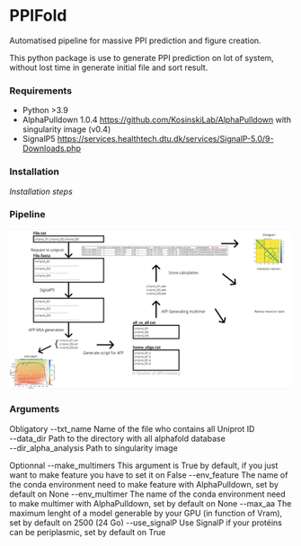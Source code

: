 # PPIFold
Automatised pipeline for massive PPI prediction and figure creation.

This python package is use to generate PPI prediction on lot of system, without lost time in generate initial file and sort result. 
### Requirements

- Python >3.9
- AlphaPulldown 1.0.4 https://github.com/KosinskiLab/AlphaPulldown with singularity image (v0.4)
- SignalP5 https://services.healthtech.dtu.dk/services/SignalP-5.0/9-Downloads.php

### Installation

*Installation steps*

### Pipeline
 
![Pipeline](Pipeline.PNG)

### Arguments

Obligatory
 --txt_name Name of the file who contains all Uniprot ID <br>
 --data_dir Path to the directory with all alphafold database <br>
 --dir_alpha_analysis Path to singularity image <br>

Optionnal
--make_multimers This argument is True by default, if you just want to make feature you have to set it on False
--env_feature The name of the conda environment need to make feature with AlphaPulldown, set by default on None
--env_multimer The name of the conda environment need to make multimer with AlphaPulldown, set by default on None
--max_aa The maximum lenght of a model generable by your GPU (in function of Vram), set by default on 2500 (24 Go)
--use_signalP Use SignalP if your protéins can be periplasmic, set by default on True
